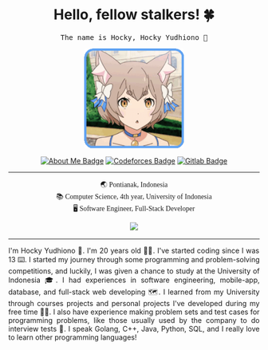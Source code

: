 

<h1 align='center'> Hello, fellow stalkers! 🍀</h1>
<p align='center'>
  <samp>
    The name is Hocky, Hocky Yudhiono 🚀
  </samp>
</p>
<p align="center">
<img src="README.assets/felix-argyle.gif" width="200px">
</p>


<p align='center'><a href="https://hockyy.com/"><img src="https://img.shields.io/badge/-Who%20is%20Hocky-purple?logo=about.me&amp;logoWidth=10&amp;logoColor=white&amp;style=for-the-badge" alt="About Me Badge"></a>  <a href="https://codeforces.com/profile/hocky"><img src="https://img.shields.io/badge/-CodeForces-yellow?logo=codeforces&amp;logoWidth=10&amp;logoColor=white&amp;style=for-the-badge" alt="Codeforces Badge"></a>  <a href="https://gitlab.com/hocky"><img src="https://img.shields.io/badge/-Gitlab-orange?logo=codeforces&amp;logoWidth=10&amp;logoColor=white&amp;style=for-the-badge" alt="Gitlab Badge"></a> </p> <hr>

<p align='center' style='font-family:Comic Sans MS'>
🌏 Pontianak, Indonesia <br>
📚 Computer Science, 4th year, University of Indonesia<br>
🖥 Software Engineer, Full-Stack Developer<br>
</p>


<p align="center">
<img height="137px" src="https://github-readme-stats.vercel.app/api?username=hockyy&hide_title=true&hide_border=false&show_icons=true&include_all_commits=true&count_private=true&line_height=20&text_color=000&icon_color=000&bg_color=fffa6b,ffe66b,6bfdff,6bc4ff&theme=graywhite"/>
</p>

<hr>

<p style="text-align: justify;">I'm Hocky Yudhiono 👋. I'm 20 years old 👼🏻. I've started coding since I was 13 ⌨️. I started my journey through some programming and problem-solving competitions, and luckily, I was given a chance to study at the University of Indonesia 🎓. I had experiences in software engineering, mobile-app, database, and full-stack web developing 🗺. I learned from my University through courses projects and personal projects I've developed during my free time 💪🏻. I also have experience making problem sets and test cases for programming problems, like those usually used by the company to do interview tests 💯. I speak Golang, C++, Java, Python, SQL, and I really love to learn other programming languages!</p>
